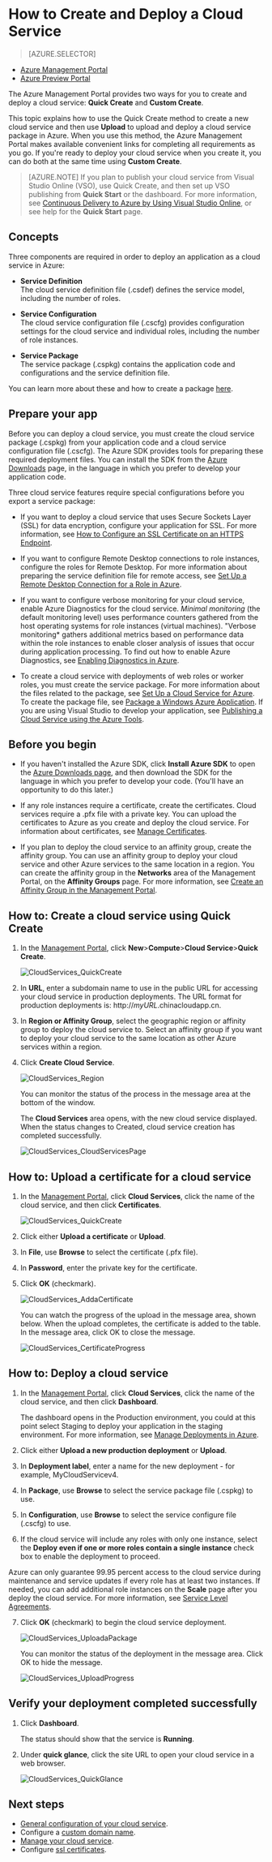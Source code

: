 <properties
	pageTitle="How to create and deploy a cloud service | Windows Azure"
	description="Learn how to create and deploy a cloud service using the Quick Create method in Azure."
	services="cloud-services"
	documentationCenter=""
	authors="Thraka"
	manager="timlt"
	editor=""/>

<tags
	ms.service="cloud-services"
	ms.date="09/22/2015"
	wacn.date="s"/>




# How to Create and Deploy a Cloud Service

> [AZURE.SELECTOR]
- [Azure Management Portal](/documentation/articles/cloud-services-how-to-create-deploy)
- [Azure Preview Portal](/documentation/articles/cloud-services-how-to-create-deploy-portal)

The Azure Management Portal provides two ways for you to create and deploy a cloud service: **Quick Create** and **Custom Create**.

This topic explains how to use the Quick Create method to create a new cloud service and then use **Upload** to upload and deploy a cloud service package in Azure. When you use this method, the Azure Management Portal makes available convenient links for completing all requirements as you go. If you're ready to deploy your cloud service when you create it, you can do both at the same time using **Custom Create**.

> [AZURE.NOTE] If you plan to publish your cloud service from Visual Studio Online (VSO), use Quick Create, and then set up VSO publishing from **Quick Start** or the dashboard. For more information, see [Continuous Delivery to Azure by Using Visual Studio Online][TFSTutorialForCloudService], or see help for the **Quick Start** page.

## Concepts
Three components are required in order to deploy an application as a cloud service in Azure:

- **Service Definition**  
  The cloud service definition file (.csdef) defines the service model, including the number of roles.

- **Service Configuration**  
  The cloud service configuration file (.cscfg) provides configuration settings for the cloud service and individual roles, including the number of role instances.

- **Service Package**  
  The service package (.cspkg) contains the application code and configurations and the service definition file.
  
You can learn more about these and how to create a package [here](/documentation/articles/cloud-services-model-and-package).

## Prepare your app
Before you can deploy a cloud service, you must create the cloud service package (.cspkg) from your application code and a cloud service configuration file (.cscfg). The Azure SDK provides tools for preparing these required deployment files. You can install the SDK from the [Azure Downloads](/downloads/) page, in the language in which you prefer to develop your application code.

Three cloud service features require special configurations before you export a service package:

- If you want to deploy a cloud service that uses Secure Sockets Layer (SSL) for data encryption, configure your application for SSL. For more information, see [How to Configure an SSL Certificate on an HTTPS Endpoint](http://msdn.microsoft.com/zh-cn/library/azure/ff795779.aspx).

- If you want to configure Remote Desktop connections to role instances, configure the roles for Remote Desktop. For more information about preparing the service definition file for remote access, see [Set Up a Remote Desktop Connection for a Role in Azure](http://msdn.microsoft.com/zh-cn/library/hh124107.aspx).

- If you want to configure verbose monitoring for your cloud service, enable Azure Diagnostics for the cloud service. *Minimal monitoring* (the default monitoring level) uses performance counters gathered from the host operating systems for role instances (virtual machines). "Verbose monitoring* gathers additional metrics based on performance data within the role instances to enable closer analysis of issues that occur during application processing. To find out how to enable Azure Diagnostics, see [Enabling Diagnostics in Azure](/documentation/articles/cloud-services-dotnet-diagnostics).

- To create a cloud service with deployments of web roles or worker roles, you must create the service package. For more information about the files related to the package, see [Set Up a Cloud Service for Azure](http://msdn.microsoft.com/zh-cn/library/hh124108.aspx). To create the package file, see [Package a Windows Azure Application](http://msdn.microsoft.com/zh-cn/library/hh403979.aspx). If you are using Visual Studio to develop your application, see [Publishing a Cloud Service using the Azure Tools](http://msdn.microsoft.com/zh-cn/library/ff683672.aspx).

## Before you begin

- If you haven't installed the Azure SDK, click **Install Azure SDK** to open the [Azure Downloads page](/downloads/), and then download the SDK for the language in which you prefer to develop your code. (You'll have an opportunity to do this later.)

- If any role instances require a certificate, create the certificates. Cloud services require a .pfx file with a private key. You can upload the certificates to Azure as you create and deploy the cloud service. For information about certificates, see [Manage Certificates](http://msdn.microsoft.com/zh-cn/library/gg981929.aspx).

- If you plan to deploy the cloud service to an affinity group, create the affinity group. You can use an affinity group to deploy your cloud service and other Azure services to the same location in a region. You can create the affinity group in the **Networks** area of the Management Portal, on the **Affinity Groups** page. For more information, see [Create an Affinity Group in the Management Portal](http://msdn.microsoft.com/zh-cn/library/jj156209.aspx).


## How to: Create a cloud service using Quick Create

1. In the [Management Portal](http://manage.windowsazure.cn/), click **New**>**Compute**>**Cloud Service**>**Quick Create**.

	![CloudServices_QuickCreate](./media/cloud-services-how-to-create-deploy/CloudServices_QuickCreate.png)

2. In **URL**, enter a subdomain name to use in the public URL for accessing your cloud service in production deployments. The URL format for production deployments is: http://*myURL*.chinacloudapp.cn.

3. In **Region or Affinity Group**, select the geographic region or affinity group to deploy the cloud service to. Select an affinity group if you want to deploy your cloud service to the same location as other Azure services within a region.

4. Click **Create Cloud Service**.

	![CloudServices_Region](./media/cloud-services-how-to-create-deploy/CloudServices_Regionlist.png)

	You can monitor the status of the process in the message area at the bottom of the window.

	The **Cloud Services** area opens, with the new cloud service displayed. When the status changes to Created, cloud service creation has completed successfully.

	![CloudServices_CloudServicesPage](./media/cloud-services-how-to-create-deploy/CloudServices_CloudServicesPage.png)


## How to: Upload a certificate for a cloud service

1. In the [Management Portal](http://manage.windowsazure.cn/), click **Cloud Services**, click the name of the cloud service, and then click **Certificates**.

	![CloudServices_QuickCreate](./media/cloud-services-how-to-create-deploy/CloudServices_EmptyDashboard.png)


2. Click either **Upload a certificate** or **Upload**.

3. In **File**, use **Browse** to select the certificate (.pfx file).

4. In **Password**, enter the private key for the certificate.

5. Click **OK** (checkmark).

	![CloudServices_AddaCertificate](./media/cloud-services-how-to-create-deploy/CloudServices_AddaCertificate.png)

	You can watch the progress of the upload in the message area, shown below. When the upload completes, the certificate is added to the table. In the message area, click OK to close the message.

	![CloudServices_CertificateProgress](./media/cloud-services-how-to-create-deploy/CloudServices_CertificateProgress.png)

## How to: Deploy a cloud service

1. In the [Management Portal](http://manage.windowsazure.cn/), click **Cloud Services**, click the name of the cloud service, and then click **Dashboard**.

	The dashboard opens in the Production environment, you could at this point select Staging to deploy your application in the staging environment. For more information, see [Manage Deployments in Azure](http://msdn.microsoft.com/zh-cn/library/gg433027.aspx).


2. Click either **Upload a new production deployment** or **Upload**.

3. In **Deployment label**, enter a name for the new deployment - for example, MyCloudServicev4.

4. In **Package**, use **Browse** to select the service package file (.cspkg) to use.

5. In **Configuration**, use **Browse** to select the service configure file (.cscfg) to use.

6. If the cloud service will include any roles with only one instance, select the **Deploy even if one or more roles contain a single instance** check box to enable the deployment to proceed.

 Azure can only guarantee 99.95 percent access to the cloud service during maintenance and service updates if every role has at least two instances. If needed, you can add additional role instances on the **Scale** page after you deploy the cloud service. For more information, see [Service Level Agreements](/support/legal/sla/).

7. Click **OK** (checkmark) to begin the cloud service deployment.

	![CloudServices_UploadaPackage](./media/cloud-services-how-to-create-deploy/CloudServices_UploadaPackage.png)

	You can monitor the status of the deployment in the message area. Click OK to hide the message.

	![CloudServices_UploadProgress](./media/cloud-services-how-to-create-deploy/CloudServices_UploadProgress.png)

## Verify your deployment completed successfully

1. Click **Dashboard**.

	The status should show that the service is **Running**.

2. Under **quick glance**, click the site URL to open your cloud service in a web browser.

    ![CloudServices_QuickGlance](./media/cloud-services-how-to-create-deploy/CloudServices_QuickGlance.png)


[TFSTutorialForCloudService]: http://go.microsoft.com/fwlink/?LinkID=251796&clcid=0x409
 
## Next steps

* [General configuration of your cloud service](/documentation/articles/cloud-services-how-to-configure).
* Configure a [custom domain name](/documentation/articles/cloud-services-custom-domain-name).
* [Manage your cloud service](/documentation/articles/cloud-services-how-to-manage).
* Configure [ssl certificates](/documentation/articles/cloud-services-configure-ssl-certificate).